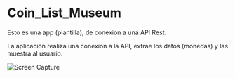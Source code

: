 # Coin_List_Museum

Esto es una app (plantilla), de conexion a una API Rest.

La aplicación realiza una conexion a la API, extrae los datos (monedas) y las muestra al usuario.

![Screen Capture](https://master.render.es/dedalo/media/image/original/6000/rsc29_rsc170_6065.png)
